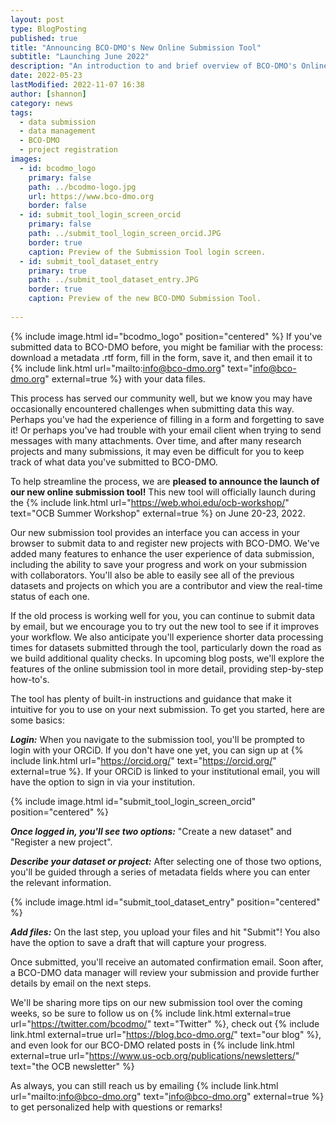 ```yaml
---
layout: post
type: BlogPosting
published: true
title: "Announcing BCO-DMO's New Online Submission Tool"
subtitle: "Launching June 2022"
description: "An introduction to and brief overview of BCO-DMO's Online Data Submission Tool"
date: 2022-05-23
lastModified: 2022-11-07 16:38
author: [shannon]
category: news
tags: 
  - data submission
  - data management
  - BCO-DMO
  - project registration
images:
  - id: bcodmo_logo
    primary: false
    path: ../bcodmo-logo.jpg
    url: https://www.bco-dmo.org
    border: false
  - id: submit_tool_login_screen_orcid
    primary: false
    path: ../submit_tool_login_screen_orcid.JPG
    border: true
    caption: Preview of the Submission Tool login screen.
  - id: submit_tool_dataset_entry
    primary: true
    path: ../submit_tool_dataset_entry.JPG
    border: true
    caption: Preview of the new BCO-DMO Submission Tool.
 
---
```

{% include image.html id="bcodmo_logo" position="centered" %}
If you've submitted data to BCO-DMO before, you might be familiar with the process: download a metadata .rtf form, fill in the form, save it, and then email it to {% include link.html url="mailto:info@bco-dmo.org" text="info@bco-dmo.org" external=true %} with your data files. 

This process has served our community well, but we know you may have occasionally encountered challenges when submitting data this way. Perhaps you've had the experience of filling in a form and forgetting to save it! Or perhaps you've had trouble with your email client when trying to send messages with many attachments. Over time, and after many research projects and many submissions, it may even be difficult for you to keep track of what data you've submitted to BCO-DMO. 

To help streamline the process, we are **pleased to announce the launch of our new online submission tool!** This new tool will officially launch during the {% include link.html url="https://web.whoi.edu/ocb-workshop/" text="OCB Summer Workshop" external=true %} on June 20-23, 2022. 

Our new submission tool provides an interface you can access in your browser to submit data to and register new projects with BCO-DMO. We've added many features to enhance the user experience of data submission, including the ability to save your progress and work on your submission with collaborators. You'll also be able to easily see all of the previous datasets and projects on which you are a contributor and view the real-time status of each one.  

If the old process is working well for you, you can continue to submit data by email, but we encourage you to try out the new tool to see if it improves your workflow. We also anticipate you'll experience shorter data processing times for datasets submitted through the tool, particularly down the road as we build additional quality checks. In upcoming blog posts, we'll explore the features of the online submission tool in more detail, providing step-by-step how-to's. 

The tool has plenty of built-in instructions and guidance that make it intuitive for you to use on your next submission. To get you started, here are some basics:

**_Login:_** When you navigate to the submission tool, you'll be prompted to login with your ORCiD. If you don't have one yet, you can sign up at {% include link.html url="https://orcid.org/" text="https://orcid.org/" external=true %}. If your ORCiD is linked to your institutional email, you will have the option to sign in via your institution.

{% include image.html id="submit_tool_login_screen_orcid" position="centered" %}

**_Once logged in, you'll see two options:_** "Create a new dataset" and "Register a new project".

**_Describe your dataset or project:_** After selecting one of those two options, you'll be guided through a series of metadata fields where you can enter the relevant information.

{% include image.html id="submit_tool_dataset_entry" position="centered" %}


**_Add files:_** On the last step, you upload your files and hit "Submit"! You also have the option to save a draft that will capture your progress.

Once submitted, you'll receive an automated confirmation email. Soon after, a BCO-DMO data manager will review your submission and provide further details by email on the next steps. 

We'll be sharing more tips on our new submission tool over the coming weeks, so be sure to follow us on {% include link.html external=true url="https://twitter.com/bcodmo/" text="Twitter" %}, check out {% include link.html external=true url="https://blog.bco-dmo.org/" text="our blog" %}, and even look for our BCO-DMO related posts in {% include link.html external=true url="https://www.us-ocb.org/publications/newsletters/" text="the OCB newsletter" %}

As always, you can still reach us by emailing {% include link.html url="mailto:info@bco-dmo.org" text="info@bco-dmo.org" external=true %} to get personalized help with questions or remarks!
